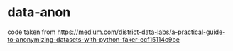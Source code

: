 # data-anon
code taken from https://medium.com/district-data-labs/a-practical-guide-to-anonymizing-datasets-with-python-faker-ecf15114c9be

